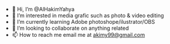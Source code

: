 - 👋 Hi, I’m @AlHakimYahya
- 👀 I’m interested in media grafic such as photo & video editing 
- 🌱 I’m currently learning Adobe photoshope/ilustrator/OBS
- 💞️ I’m looking to collaborate on anything related 
- 📫 How to reach me email me at akimy99@gmail.com

<!---
AlHakimYahya/AlHakimYahya is a ✨ special ✨ repository because its `README.md` (this file) appears on your GitHub profile.
You can click the Preview link to take a look at your changes.
--->
